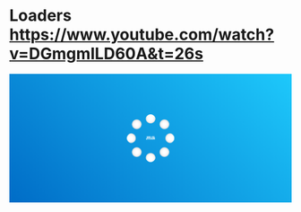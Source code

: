 # Loaders https://www.youtube.com/watch?v=DGmgmILD60A&t=26s
<p align="center">
  <img src="preview.png" alt="preview del proyecto"  width="1600">
</p>